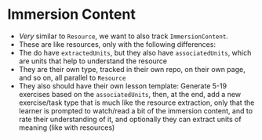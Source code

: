 # Immersion Content

- *Very* similar to `Resource`, we want to also track `ImmersionContent`.
- These are like resources, only with the following differences:
- The do have `extractedUnits`, but they also have `associatedUnits`, which are units that help to understand the resource
- They are their own type, tracked in their own repo, on their own page, and so on, all parallel to `Resource`
- They also should have their own lesson template: Generate 5-19 exercises based on the `associatedUnits`, then, at the end, add a new exercise/task type that is much like the resource extraction, only that the learner is prompted to watch/read a bit of the immersion content, and to rate their understanding of it, and optionally they can extract units of meaning (like with resources)